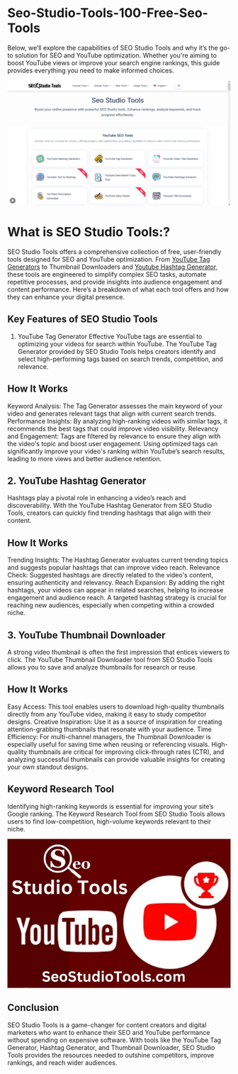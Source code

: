 # Seo-Studio-Tools-100-Free-Seo-Tools

Below, we’ll explore the capabilities of SEO Studio Tools and why it’s the go-to solution for SEO and YouTube optimization. Whether you're aiming to boost YouTube views or improve your search engine rankings, this guide provides everything you need to make informed choices.

![seostudiotools](/seostudiotools.jpg)

# What is SEO Studio Tools:?

SEO Studio Tools offers a comprehensive collection of free, user-friendly tools designed for SEO and YouTube optimization. From [YouTube Tag Generators](https://seostudiotools.com/youtube-hashtag-generator) to Thumbnail Downloaders and [Youtube Hashtag Generator](https://seostudiotools.com/youtube-hashtag-generator), these tools are engineered to simplify complex SEO tasks, automate repetitive processes, and provide insights into audience engagement and content performance. Here’s a breakdown of what each tool offers and how they can enhance your digital presence.

## Key Features of SEO Studio Tools

1. YouTube Tag Generator
Effective YouTube tags are essential to optimizing your videos for search within YouTube. The YouTube Tag Generator provided by SEO Studio Tools helps creators identify and select high-performing tags based on search trends, competition, and relevance.

## How It Works
Keyword Analysis: The Tag Generator assesses the main keyword of your video and generates relevant tags that align with current search trends.
Performance Insights: By analyzing high-ranking videos with similar tags, it recommends the best tags that could improve video visibility.
Relevancy and Engagement: Tags are filtered by relevance to ensure they align with the video's topic and boost user engagement.
Using optimized tags can significantly improve your video's ranking within YouTube’s search results, leading to more views and better audience retention.

## 2. YouTube Hashtag Generator
Hashtags play a pivotal role in enhancing a video’s reach and discoverability. With the YouTube Hashtag Generator from SEO Studio Tools, creators can quickly find trending hashtags that align with their content.

## How It Works
Trending Insights: The Hashtag Generator evaluates current trending topics and suggests popular hashtags that can improve video reach.
Relevance Check: Suggested hashtags are directly related to the video's content, ensuring authenticity and relevancy.
Reach Expansion: By adding the right hashtags, your videos can appear in related searches, helping to increase engagement and audience reach.
A targeted hashtag strategy is crucial for reaching new audiences, especially when competing within a crowded niche.

## 3. YouTube Thumbnail Downloader
A strong video thumbnail is often the first impression that entices viewers to click. The YouTube Thumbnail Downloader tool from SEO Studio Tools allows you to save and analyze thumbnails for research or reuse.

## How It Works
Easy Access: This tool enables users to download high-quality thumbnails directly from any YouTube video, making it easy to study competitor designs.
Creative Inspiration: Use it as a source of inspiration for creating attention-grabbing thumbnails that resonate with your audience.
Time Efficiency: For multi-channel managers, the Thumbnail Downloader is especially useful for saving time when reusing or referencing visuals.
High-quality thumbnails are critical for improving click-through rates (CTR), and analyzing successful thumbnails can provide valuable insights for creating your own standout designs.

## Keyword Research Tool
Identifying high-ranking keywords is essential for improving your site’s Google ranking. The Keyword Research Tool from SEO Studio Tools allows users to find low-competition, high-volume keywords relevant to their niche.

![seostudio](/seostudio.jpg)

## Conclusion

SEO Studio Tools is a game-changer for content creators and digital marketers who want to enhance their SEO and YouTube performance without spending on expensive software. With tools like the YouTube Tag Generator, Hashtag Generator, and Thumbnail Downloader, SEO Studio Tools provides the resources needed to outshine competitors, improve rankings, and reach wider audiences.
